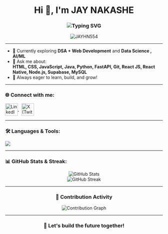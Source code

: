 <h1 align="center">
  Hi 👋, I'm JAY NAKASHE
</h1>
<h3 align="center">
  <img src="https://readme-typing-svg.herokuapp.com?font=Fira+Code&weight=500&size=22&pause=1000&color=58A6FF&width=435&lines=Passionate+Software+Developer;Web+Development+%26+Data+Science+Enthusiast;Lifelong+Learner+%26+Tech+Explorer" alt="Typing SVG" />
</h3>

<p align="center">
  <img src="https://komarev.com/ghpvc/?username=JAYHN554&label=Profile%20views&color=0e75b6&style=flat" alt="JAYHN554" />
</p>

---

- 🌱 Currently exploring **DSA + Web Development** and **Data Science , AI/ML**  
- 💬 Ask me about:  
  **HTML, CSS, JavaScript, Java, Python, FastAPI, Git, React JS, React Native, Node.js, Supabase, MySQL**  
- 🚀 Always eager to learn, build, and grow!

---

<h3 align="left">🌐 Connect with me:</h3>
<p align="left">
  <a href="https://www.linkedin.com/in/jay-nakashe-a93a55249/" target="_blank">
    <img align="center" src="https://skillicons.dev/icons?i=linkedin" alt="LinkedIn" height="40"/>
  </a>
  &nbsp;
  <a href="https://x.com/Jay_050504" target="_blank">
    <img align="center" src="https://skillicons.dev/icons?i=twitter" alt="X (Twitter)" height="40"/>
  </a>
</p>

---

<h3 align="left">🛠️ Languages & Tools:</h3>
<p align="left">
  <img src="https://skillicons.dev/icons?i=html,css,js,java,cpp,python,fastapi,react,reactnative,nodejs,express,supabase,tailwind,bootstrap,sass,mysql,postgres,git" />
</p>

---

<h3 align="left">📊 GitHub Stats & Streak:</h3>
<p align="center">
  <img src="https://github-readme-stats.vercel.app/api?username=JAYHN554&show_icons=true&theme=github_dark&hide_border=true" alt="GitHub Stats" />
  <br />
  <img src="https://streak-stats.demolab.com?user=JAYHN554&theme=github-dark&hide_border=true&fire=DD2727&ring=58A6FF&currStreakLabel=58A6FF" alt="GitHub Streak" />
</p>

---

<h3 align="center">📅 Contribution Activity</h3>
<p align="center">
  <img src="https://github-contribution-graph.ezzy.codes/api?username=JAYHN554&bg_color=000000&color=58A6FF&line=58A6FF&point=FFFFFF&area=true&hide_border=true" alt="Contribution Graph" />
</p>

---

<h3 align="center">🚀 Let's build the future together!</h3>
